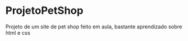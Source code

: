 # ProjetoPetShop
Projeto de um site de pet shop feito em aula, bastante aprendizado sobre html e css 

